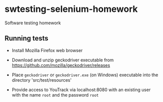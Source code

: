 # swtesting-selenium-homework
Software testing homework

## Running tests
* Install Mozilla Firefox web browser

* Download and unzip geckodriver executable from
https://github.com/mozilla/geckodriver/releases

* Place `geckodriver` or `geckodriver.exe` (on Windows) executable into the directory
'src/test/resources'

* Provide access to YouTrack via localhost:8080 with an existing user with
the name `root` and the password `root`
